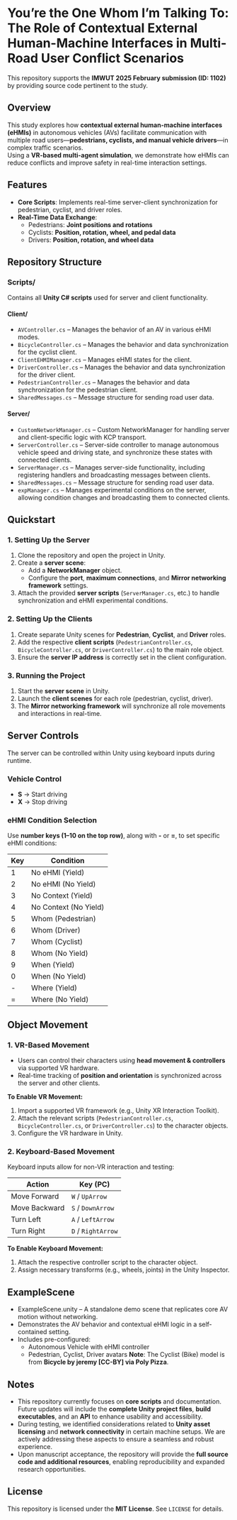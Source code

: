 # **You’re the One Whom I’m Talking To: The Role of Contextual External Human-Machine Interfaces in Multi-Road User Conflict Scenarios**

This repository supports the **IMWUT 2025 February submission (ID: 1102)** by providing source code pertinent to the study.



## **Overview**
This study explores how **contextual external human-machine interfaces (eHMIs)** in autonomous vehicles (AVs) facilitate communication with multiple road users—**pedestrians, cyclists, and manual vehicle drivers**—in complex traffic scenarios.  
Using a **VR-based multi-agent simulation**, we demonstrate how eHMIs can reduce conflicts and improve safety in real-time interaction settings.



## **Features**
- **Core Scripts**: Implements real-time server-client synchronization for pedestrian, cyclist, and driver roles.
- **Real-Time Data Exchange**:
    - Pedestrians: **Joint positions and rotations**
    - Cyclists: **Position, rotation, wheel, and pedal data**
    - Drivers: **Position, rotation, and wheel data**



## **Repository Structure**
### **Scripts/**
Contains all **Unity C# scripts** used for server and client functionality.

#### **Client/**
- `AVController.cs` – Manages the behavior of an AV in various eHMI modes.
- `BicycleController.cs` – Manages the behavior and data synchronization for the cyclist client.
- `ClientEHMIManager.cs` – Manages eHMI states for the client.
- `DriverController.cs` – Manages the behavior and data synchronization for the driver client.
- `PedestrianController.cs` – Manages the behavior and data synchronization for the pedestrian client.
- `SharedMessages.cs` – Message structure for sending road user data.
  
#### **Server/**
- `CustomNetworkManager.cs` – Custom NetworkManager for handling server and client-specific logic with KCP transport.
- `ServerController.cs` – Server-side controller to manage autonomous vehicle speed and driving state, and synchronize these states with connected clients.
- `ServerManager.cs` – Manages server-side functionality, including registering handlers and broadcasting messages between clients.
- `SharedMessages.cs` – Message structure for sending road user data.
- `expManager.cs` – Manages experimental conditions on the server, allowing condition changes and broadcasting them to connected clients.


## **Quickstart**

### **1. Setting Up the Server**

1. Clone the repository and open the project in Unity.
2. Create a **server scene**:
   - Add a **NetworkManager** object.
   - Configure the **port**, **maximum connections**, and **Mirror networking framework** settings.
3. Attach the provided **server scripts** (`ServerManager.cs`, etc.) to handle synchronization and eHMI experimental conditions.

### **2. Setting Up the Clients**

1. Create separate Unity scenes for **Pedestrian**, **Cyclist**, and **Driver** roles.
2. Add the respective **client scripts** (`PedestrianController.cs`, `BicycleController.cs`, or `DriverController.cs`) to the main role object.
3. Ensure the **server IP address** is correctly set in the client configuration.

### **3. Running the Project**

1. Start the **server scene** in Unity.
2. Launch the **client scenes** for each role (pedestrian, cyclist, driver).  
3. The **Mirror networking framework** will synchronize all role movements and interactions in real-time.



## **Server Controls**
The server can be controlled within Unity using keyboard inputs during runtime.

### **Vehicle Control**
- **S** → Start driving  
- **X** → Stop driving  

### **eHMI Condition Selection**
Use **number keys (1–10 on the top row)**, along with **-** or **=**, to set specific eHMI conditions:

| Key | Condition               |
|----|-------------------------|
| 1  | No eHMI (Yield)         |
| 2  | No eHMI (No Yield)      |
| 3  | No Context (Yield)      |
| 4  | No Context (No Yield)   |
| 5  | Whom (Pedestrian)       |
| 6  | Whom (Driver)           |
| 7  | Whom (Cyclist)          |
| 8  | Whom (No Yield)         |
| 9  | When (Yield)            |
| 0  | When (No Yield)         |
| -  | Where (Yield)           |
| =  | Where (No Yield)        |



## **Object Movement**

### **1. VR-Based Movement**
- Users can control their characters using **head movement & controllers** via supported VR hardware.
- Real-time tracking of **position and orientation** is synchronized across the server and other clients.

**To Enable VR Movement:**
1. Import a supported VR framework (e.g., Unity XR Interaction Toolkit).
2. Attach the relevant scripts (`PedestrianController.cs`, `BicycleController.cs`, or `DriverController.cs`) to the character objects.
3. Configure the VR hardware in Unity.

### **2. Keyboard-Based Movement**
Keyboard inputs allow for non-VR interaction and testing:

| Action      | Key (PC)     |
|------------|-------------|
| Move Forward  | `W` / `UpArrow` |
| Move Backward | `S` / `DownArrow` |
| Turn Left  | `A` / `LeftArrow` |
| Turn Right | `D` / `RightArrow` |

**To Enable Keyboard Movement:**
1. Attach the respective controller script to the character object.
2. Assign necessary transforms (e.g., wheels, joints) in the Unity Inspector.

## **ExampleScene**
- ExampleScene.unity – A standalone demo scene that replicates core AV motion without networking. 
- Demonstrates the AV behavior and contextual eHMI logic in a self-contained setting.
- Includes pre-configured:
  - Autonomous Vehicle with eHMI controller
  - Pedestrian, Cyclist, Driver avatars
**Note**: The Cyclist (Bike) model is from **Bicycle by jeremy [CC-BY] via Poly Pizza**.

## **Notes**
- This repository currently focuses on **core scripts** and documentation. Future updates will include the **complete Unity project files**, **build executables**, and an **API** to enhance usability and accessibility.
- During testing, we identified considerations related to **Unity asset licensing** and **network connectivity** in certain machine setups. We are actively addressing these aspects to ensure a seamless and robust experience.
- Upon manuscript acceptance, the repository will provide the **full source code and additional resources**, enabling reproducibility and expanded research opportunities.


## **License**
This repository is licensed under the **MIT License**. See `LICENSE` for details.
